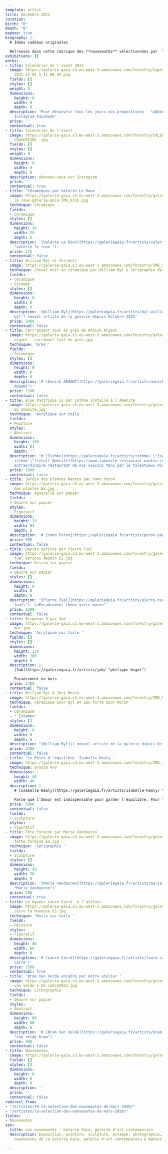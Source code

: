 ```yaml
---
template: artist
title: Décembre 2022
location: ''
birth: "0"
death: "0"
expose: true
biography: |-
  # Idées cadeaux originales

  Retrouvez dans cette rubrique des **nouveautés** sélectionnées par  la galerie et **mise en situation**. Chaque œuvre est disponible à la vente en galerie e/ou expédiée par colissimo.
exhibitions: []
works:
- title: Calendrier de l'avent 2022
  image: https://galerie-gaia.s3.eu-west-3.amazonaws.com/forestry/Capture d’écran
    2022-12-01 à 11.08.59.png
  fields: []
  styles: []
  weight: 0
  dimensions:
    height: 0
    width: 0
    depth: 0
  description: "Pour découvrir tous les jours nos propositions   \nAbonnes vous sur
    Instagram Facebook"
  price: ''
  contextual: true
- title: Calendrier de l'avent
  image: https://galerie-gaia.s3.eu-west-3.amazonaws.com/forestry/CALENDRIER DE L'AVENT
    COUVERTURE .jpg
  fields: []
  styles: []
  weight: 0
  dimensions:
    height: 0
    width: 0
    depth: 0
  description: Abonnez-vous sur Instagram
  price: ''
  contextual: true
- title: 'Céramiques par Valérie Le Roux  '
  image: https://galerie-gaia.s3.eu-west-3.amazonaws.com/forestry/galerie-gaia-valérie
    le roux-galerie-gaia-IMG_6316.jpg
  technique: Céramique
  fields:
  - Céramique
  styles: []
  dimensions:
    height: 26
    width: 29
    depth: 6
  description: '[Valérie Le Roux](https://galeriegaia.fr/artists/valerie-le-roux/
    "valérie le roux ")'
  price: 175
  contextual: false
- title: William Byl et Versants
  image: https://galerie-gaia.s3.eu-west-3.amazonaws.com/forestry/IMG_5667.jpg
  technique: Cheval noir en céramique par William Byl & Sérigraphie de Versant
  fields:
  - Céramique
  - Estampe
  styles: []
  dimensions:
    height: 0
    width: 0
    depth: 0
  description: '[William Byl](https://galeriegaia.fr/artists/byl-william/ "wiliam
    byl") nouvel artiste de la galerie depuis Octobre 2022'
  price: 2400
  contextual: false
- title: Carr'aimant tout en grès de Annick Argant
  image: https://galerie-gaia.s3.eu-west-3.amazonaws.com/forestry/galerie gaia -annick
    argant - carrémant tout en grés.jpg
  technique: 'Grès '
  fields:
  - Céramique
  styles: []
  dimensions:
    height: 0
    width: 0
    depth: 0
  description: '# [Annick ARGANT](https://galeriegaia.fr/artists/annick-argant/ "ANNICK
    ARGANT")'
  price: 1200
  contextual: false
- title: Blue Pacifique II par Isthme installé à l'Aménité
  image: https://galerie-gaia.s3.eu-west-3.amazonaws.com/forestry/galerie-gaia-isthme
    ES amenité.jpg
  technique: 'Acrylique sur toile '
  fields:
  - Peinture
  styles:
  - Abstrait
  dimensions:
    height: 100
    width: 81
    depth: ''
  description: "# [Isthme](https://galeriegaia.fr/artists/isthme/ \"isabelle thomas
    isthme \")\n\n[l'Aménité](https://www.lamenite-restaurant-nantes.com/ \"l'aménité\")
    extraordinaire restaurant de nos voisins tenu par le talentueux Richard Cornet "
  price: 1900
  contextual: false
- title: Jardin des plantes Nantes par Yann Peron
  image: https://galerie-gaia.s3.eu-west-3.amazonaws.com/forestry/galerie-gaia-yann-peron-jardin
    des plantes ES.jpg
  technique: Aquarelle sur papier
  fields:
  - Oeuvre sur papier
  styles:
  - Figuratif
  dimensions:
    height: 29
    width: 83
    depth: 0
  description: '# [Yann Peron](https://galeriegaia.fr/artists/peron-yann/ "yann peron")'
  price: 980
  contextual: false
- title: Dessin Kerinos par Pierre Tual
  image: https://galerie-gaia.s3.eu-west-3.amazonaws.com/forestry/galerie gaia pierre
    tual kerinos dessin ES.jpg
  technique: Dessin sur papier
  fields:
  - Oeuvre sur papier
  styles: []
  dimensions:
    height: 0
    width: 0
    depth: 0
  description: "[Pierre Tual](https://galeriegaia.fr/artists/pierre-tual/ \"pierre
    tual\")  \nEncadrement chêne verre musée"
  price: 2200
  contextual: false
- title: Brigneau 3 par Job
  image: https://galerie-gaia.s3.eu-west-3.amazonaws.com/forestry/galerie-gaia-Job-Brigneau3-au
    mur.jpg
  technique: 'Acrylqiue sur toile '
  fields: []
  styles: []
  dimensions:
    height: 134
    width: 100
    depth: 0
  description: |-
    [Job](https://galeriegaia.fr/artists/job/ "philippe bigot")

    Encadrement en bois
  price: 2400
  contextual: false
- title: William Byl & Jorj Morin
  image: https://galerie-gaia.s3.eu-west-3.amazonaws.com/forestry/IMG_5664.jpg
  technique: Céramique pour Byl et Eau forte pour Morin
  fields:
  - Céramique
  - " Estampe"
  styles: []
  dimensions:
    height: 0
    width: 0
    depth: 0
  description: "[William Byl]() nouvel artiste de la galerie depuis Octobre 2022"
  price: 2400
  contextual: false
- title: 'Le Point d''équilibre -Isabelle Healy '
  image: https://galerie-gaia.s3.eu-west-3.amazonaws.com/forestry/IMG_1607.jpg
  technique: Bronze 4/8
  dimensions:
    height: 40
    width: 40
  description: |-
    # [Isabelle Healy](https://galeriegaia.fr/artists/isabelle-healy/ "isabelle healy")

    Parce que l’Amour est indispensable pour garder l’équilibre. Pour le point du « i » du verbe Aimer. Pour la fragilité de la Vie à deux. Sceller un baiser pour l’éternité. Pour tenir debout malgré tout. Pour la beauté d’un geste. Pour la grâce d’un couple. Pour montrer que s’abandonner et lâcher prise peut être salvateur. Pour le déséquilibre que nous subissons parfois...
  price: 5900
  contextual: false
  fields:
  - Sculpture
  styles:
  - Figuratif
- title: Fête foraine par Marie Vandooren
  image: https://galerie-gaia.s3.eu-west-3.amazonaws.com/forestry/galerie-gaia-marie-vandoorenn-
    fette foraine ES.jpg
  technique: 'Sérigraphie '
  fields:
  - Sculpture
  styles: []
  dimensions:
    height: 50
    width: 70
    depth: 0
  description: '[Marie Vandooren](https://galeriegaia.fr/artists/marie-vandooren/
    "Marie Vandooren")'
  price: 200
  contextual: true
- title: Le boxeur Laure Carré  à l'atelier
  image: https://galerie-gaia.s3.eu-west-3.amazonaws.com/forestry/galerie gaia-laure
    carre la boxeuse ES.jpg
  technique: 'Huile sur toile '
  fields:
  - Peinture
  styles:
  - Figuratif
  dimensions:
    height: 80
    width: 80
    depth: 0
  description: '# [Laure Carré](https://galeriegaia.fr/artists/laure-carre/ "laure
    carré")'
  price: 1500
  contextual: true
- title: 'Bram Van Velde encadré par notre atelier '
  image: https://galerie-gaia.s3.eu-west-3.amazonaws.com/forestry/galerie gaia -bram
    van velde 1 ES cadre2022.jpg
  technique: Lithographie
  fields:
  - Oeuvre sur papier
  styles:
  - Abstrait
  dimensions:
    height: 80
    width: 80
    depth: 0
  description: '# [Bram Van Velde](https://galeriegaia.fr/artists/bram-van-velde/
    "van velde bram") '
  price: 900
  contextual: false
- title: Nouveautés
  image: https://galerie-gaia.s3.eu-west-3.amazonaws.com/forestry/galerie-gaia-exclu-new21.png
  fields: []
  styles: []
  dimensions:
    height: 0
    width: 0
    depth: 0
  description: ''
  price: ''
  contextual: false
redirect_from:
- "/artistes/78-la-selection-des-nouveautes-de-mars-2020/"
- "/artistes/la-selection-des-nouveautes-de-mars-2020/"
fields:
- Nouveautés
seo:
  title: Les nouveautés - Galerie Gaïa, galerie d'art contemporain
  description: Exposition, peinture, sculpture, estampe, photographie… Découvrez les
    nouveautés de la Galerie Gaïa, galerie d'art contemporain à Nantes.

---
```


